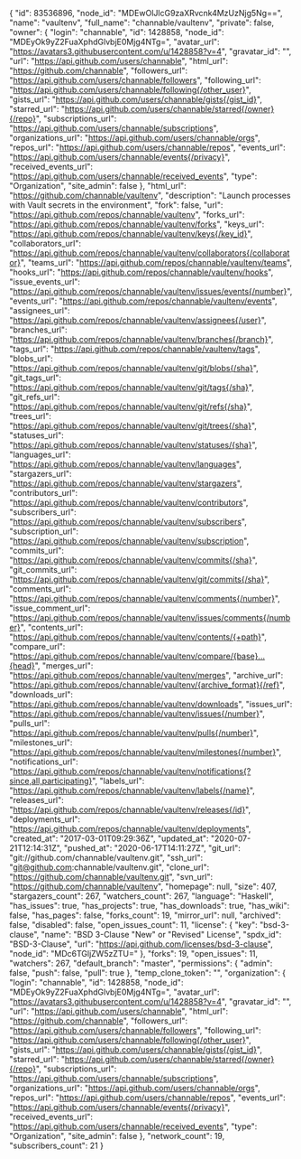 {
"id": 83536896,
"node_id": "MDEwOlJlcG9zaXRvcnk4MzUzNjg5Ng==",
"name": "vaultenv",
"full_name": "channable/vaultenv",
"private": false,
"owner": {
"login": "channable",
"id": 1428858,
"node_id": "MDEyOk9yZ2FuaXphdGlvbjE0Mjg4NTg=",
"avatar_url": "https://avatars3.githubusercontent.com/u/1428858?v=4",
"gravatar_id": "",
"url": "https://api.github.com/users/channable",
"html_url": "https://github.com/channable",
"followers_url": "https://api.github.com/users/channable/followers",
"following_url": "https://api.github.com/users/channable/following{/other_user}",
"gists_url": "https://api.github.com/users/channable/gists{/gist_id}",
"starred_url": "https://api.github.com/users/channable/starred{/owner}{/repo}",
"subscriptions_url": "https://api.github.com/users/channable/subscriptions",
"organizations_url": "https://api.github.com/users/channable/orgs",
"repos_url": "https://api.github.com/users/channable/repos",
"events_url": "https://api.github.com/users/channable/events{/privacy}",
"received_events_url": "https://api.github.com/users/channable/received_events",
"type": "Organization",
"site_admin": false
},
"html_url": "https://github.com/channable/vaultenv",
"description": "Launch processes with Vault secrets in the environment",
"fork": false,
"url": "https://api.github.com/repos/channable/vaultenv",
"forks_url": "https://api.github.com/repos/channable/vaultenv/forks",
"keys_url": "https://api.github.com/repos/channable/vaultenv/keys{/key_id}",
"collaborators_url": "https://api.github.com/repos/channable/vaultenv/collaborators{/collaborator}",
"teams_url": "https://api.github.com/repos/channable/vaultenv/teams",
"hooks_url": "https://api.github.com/repos/channable/vaultenv/hooks",
"issue_events_url": "https://api.github.com/repos/channable/vaultenv/issues/events{/number}",
"events_url": "https://api.github.com/repos/channable/vaultenv/events",
"assignees_url": "https://api.github.com/repos/channable/vaultenv/assignees{/user}",
"branches_url": "https://api.github.com/repos/channable/vaultenv/branches{/branch}",
"tags_url": "https://api.github.com/repos/channable/vaultenv/tags",
"blobs_url": "https://api.github.com/repos/channable/vaultenv/git/blobs{/sha}",
"git_tags_url": "https://api.github.com/repos/channable/vaultenv/git/tags{/sha}",
"git_refs_url": "https://api.github.com/repos/channable/vaultenv/git/refs{/sha}",
"trees_url": "https://api.github.com/repos/channable/vaultenv/git/trees{/sha}",
"statuses_url": "https://api.github.com/repos/channable/vaultenv/statuses/{sha}",
"languages_url": "https://api.github.com/repos/channable/vaultenv/languages",
"stargazers_url": "https://api.github.com/repos/channable/vaultenv/stargazers",
"contributors_url": "https://api.github.com/repos/channable/vaultenv/contributors",
"subscribers_url": "https://api.github.com/repos/channable/vaultenv/subscribers",
"subscription_url": "https://api.github.com/repos/channable/vaultenv/subscription",
"commits_url": "https://api.github.com/repos/channable/vaultenv/commits{/sha}",
"git_commits_url": "https://api.github.com/repos/channable/vaultenv/git/commits{/sha}",
"comments_url": "https://api.github.com/repos/channable/vaultenv/comments{/number}",
"issue_comment_url": "https://api.github.com/repos/channable/vaultenv/issues/comments{/number}",
"contents_url": "https://api.github.com/repos/channable/vaultenv/contents/{+path}",
"compare_url": "https://api.github.com/repos/channable/vaultenv/compare/{base}...{head}",
"merges_url": "https://api.github.com/repos/channable/vaultenv/merges",
"archive_url": "https://api.github.com/repos/channable/vaultenv/{archive_format}{/ref}",
"downloads_url": "https://api.github.com/repos/channable/vaultenv/downloads",
"issues_url": "https://api.github.com/repos/channable/vaultenv/issues{/number}",
"pulls_url": "https://api.github.com/repos/channable/vaultenv/pulls{/number}",
"milestones_url": "https://api.github.com/repos/channable/vaultenv/milestones{/number}",
"notifications_url": "https://api.github.com/repos/channable/vaultenv/notifications{?since,all,participating}",
"labels_url": "https://api.github.com/repos/channable/vaultenv/labels{/name}",
"releases_url": "https://api.github.com/repos/channable/vaultenv/releases{/id}",
"deployments_url": "https://api.github.com/repos/channable/vaultenv/deployments",
"created_at": "2017-03-01T09:29:36Z",
"updated_at": "2020-07-21T12:14:31Z",
"pushed_at": "2020-06-17T14:11:27Z",
"git_url": "git://github.com/channable/vaultenv.git",
"ssh_url": "git@github.com:channable/vaultenv.git",
"clone_url": "https://github.com/channable/vaultenv.git",
"svn_url": "https://github.com/channable/vaultenv",
"homepage": null,
"size": 407,
"stargazers_count": 267,
"watchers_count": 267,
"language": "Haskell",
"has_issues": true,
"has_projects": true,
"has_downloads": true,
"has_wiki": false,
"has_pages": false,
"forks_count": 19,
"mirror_url": null,
"archived": false,
"disabled": false,
"open_issues_count": 11,
"license": {
"key": "bsd-3-clause",
"name": "BSD 3-Clause \"New\" or \"Revised\" License",
"spdx_id": "BSD-3-Clause",
"url": "https://api.github.com/licenses/bsd-3-clause",
"node_id": "MDc6TGljZW5zZTU="
},
"forks": 19,
"open_issues": 11,
"watchers": 267,
"default_branch": "master",
"permissions": {
"admin": false,
"push": false,
"pull": true
},
"temp_clone_token": "",
"organization": {
"login": "channable",
"id": 1428858,
"node_id": "MDEyOk9yZ2FuaXphdGlvbjE0Mjg4NTg=",
"avatar_url": "https://avatars3.githubusercontent.com/u/1428858?v=4",
"gravatar_id": "",
"url": "https://api.github.com/users/channable",
"html_url": "https://github.com/channable",
"followers_url": "https://api.github.com/users/channable/followers",
"following_url": "https://api.github.com/users/channable/following{/other_user}",
"gists_url": "https://api.github.com/users/channable/gists{/gist_id}",
"starred_url": "https://api.github.com/users/channable/starred{/owner}{/repo}",
"subscriptions_url": "https://api.github.com/users/channable/subscriptions",
"organizations_url": "https://api.github.com/users/channable/orgs",
"repos_url": "https://api.github.com/users/channable/repos",
"events_url": "https://api.github.com/users/channable/events{/privacy}",
"received_events_url": "https://api.github.com/users/channable/received_events",
"type": "Organization",
"site_admin": false
},
"network_count": 19,
"subscribers_count": 21
}
